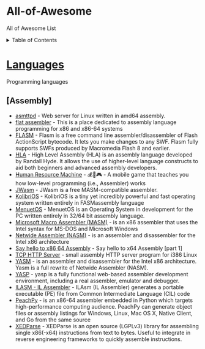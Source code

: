 # All-of-Awesome
All of Awesome List

<details>
  <summary>Table of Contents</summary>

<!-- BEGIN_TOC -->
* [Languages](#languages)
   * [Assembly](#assembly)
   * [Bash](#bash)
   * [C](#c)
   * [C#](#c#)
   * [C++](#c++)
   * [Clojure](#clojure)
   * [Coffeescript](#coffeescript)
   * [Crystal](#crystal)
   * [CSS](#css)
   * [D](#d)
   * [Dart](#dart)
   * [Elixir](#elixir)
   * [Elm](#elm)
   * [Erlang](#erlang)
   * [F#](#f#)
   * [Fortran](#fortran)
   * [Go](#go)
   * [Groovy](#groovy)
   * [Haskell](#haskell)
   * [Java](#java)
   * [JavaScript](#javascript)
      * [Client Web Frameworks](#client-web-frameworks)
         * [Angular](#angular)
         * [Angular.js](#angularjs)
         * [Backbone](#backbone)
         * [Ember.js](#emberjs)
         * [JQuery](#jquery)
         * [Meteor.js](#meteorjs)
         * [React.js](#reactjs)
         * [Vue.js](#vuejs)
      * [Node.js](#nodejs)
   * [Kotlin](#kotlin)
   * [Lua](#lua)
   * [Objective-C](#objective-c)
   * [OCaml](#ocaml)
   * [Pascal](#pascal)
   * [Perl](#perl)
   * [Php](#php)
   * [Python](#python)
   * [R](#r)
   * [Ruby](#ruby)
   * [Rust](#rust)
   * [Scala](#scala)
   * [Shell](#shell)
   * [SQL](#sql)
   * [Swift](#swift)
   * [TypeScript](#typescript)
   * [VB.NET](#vbnet)
* [Learning platforms and bootcamps](#learning-platforms-and-bootcamps)
* [Playgrounds](#playgrounds)
* [Practice Platform](#practice-platform)
* [Tools & Editors](#tools-&-editors)
   * [Chrome Developer Tools](#chrome-developer-tools)
   * [Git](#git)
   * [Visual Studio Code](#visual-studio-code)
   * [Webpack](#webpack)
<!-- END_TOC -->

</details>

# [Languages](https://en.wikipedia.org/wiki/Programming_languages)

Programming languages

## [Assembly]

* [asmttpd](https://github.com/nemasu/asmttpd) - Web server for Linux written in amd64 assembly.
* [flat assembler](http://flatassembler.net/) - This is a place dedicated to assembly language programming for x86 and x86-64 systems
* [FLASM](http://www.nowrap.de/flasm)	- Flasm is a free command line assembler/disassembler of Flash ActionScript bytecode. It lets you make changes to any SWF. Flasm fully supports SWFs produced by Macromedia Flash 8 and earlier.
* [HLA](http://www.plantation-productions.com/Webster/HighLevelAsm/index.html) -	High Level Assembly (HLA) is an assembly language developed by Randall Hyde. It allows the use of higher-level language constructs to aid both beginners and advanced assembly developers.
* [Human Resource Machine](https://tomorrowcorporation.com/humanresourcemachine) - 💰📱🎮 - A mobile game that teaches you how low-level programming (i.e., Assembler) works
* [JWasm](http://jwasm.info/)	- JWasm is a free MASM-compatible assembler.
* [KolibriOS](http://kolibrios.org/en/) - KolibriOS is a tiny yet incredibly powerful and fast operating system written entirely in FASMassembly language
* [MenuetOS](http://www.menuetos.net/) - MenuetOS is an Operating System in development for the PC written entirely in 32/64 bit assembly language.
* [Microsoft Macro Assembler (MASM)](https://www.microsoft.com/en-us/download/details.aspx?id=12654) -	is an x86 assembler that uses the Intel syntax for MS-DOS and Microsoft Windows
* [Netwide Assembler (NASM)](http://www.nasm.us/)	- is an assembler and disassembler for the Intel x86 architecture
* [Say hello to x86 64 Assembly](http://0xax.blogspot.com/2014/08/say-hello-to-x64-assembly-part-1.html) - Say hello to x64 Assembly [part 1]
* [TCP HTTP Server](http://canonical.org/~kragen/sw/dev3/server.s) - small assembly HTTP server program for i386 Linux
* [YASM](http://yasm.tortall.net/) -	is an assembler and disassembler for the Intel x86 architecture. Yasm is a full rewrite of Netwide Assembler (NASM).
* [YASP](http://yasp.me/) - yasp is a fully functional web-based assembler development environment, including a real assembler, emulator and debugger.
* [ILASM - IL Assembler](http://msdn.microsoft.com/en-us/library/496e4ekx%28v=VS.100%29.aspx) -	ILAsm (IL Assembler) generates a portable executable (PE) file from Common Intermediate Language (CIL) code
* [PeachPy](https://github.com/Maratyszcza/PeachPy) -	is an x86-64 assembler embedded in Python which targets high-performance computing audience. PeachPy can generate object files or assembly listings for Windows, Linux, Mac OS X, Native Client, and Go from the same source
* [XEDParse](https://github.com/x64dbg/XEDParse) -	XEDParse is an open source (LGPLv3) library for assembling single x86(-x64) instructions from text to bytes. Useful to integrate in reverse engineering frameworks to quickly assemble instructions.
